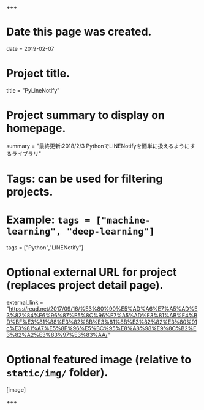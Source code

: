 +++
# Date this page was created.
date = 2019-02-07

# Project title.
title = "PyLineNotify"

# Project summary to display on homepage.
summary = "最終更新:2018/2/3 PythonでLINENotifyを簡単に扱えるようにするライブラリ"



# Tags: can be used for filtering projects.
# Example: `tags = ["machine-learning", "deep-learning"]`
tags = ["Python","LINENotify"]

# Optional external URL for project (replaces project detail page).
external_link = "https://reud.net/2017/09/16/%E3%80%90%E5%AD%A6%E7%A5%AD%E3%82%84%E6%96%87%E5%8C%96%E7%A5%AD%E3%81%AB%E4%BD%BF%E3%81%88%E3%82%8B%E3%81%8B%E3%82%82%E3%80%91c%E3%81%A7%E5%8F%96%E5%BC%95%E8%A8%98%E9%8C%B2%E3%82%A2%E3%83%97%E3%83%AA/"



# Optional featured image (relative to `static/img/` folder).
[image]

+++
